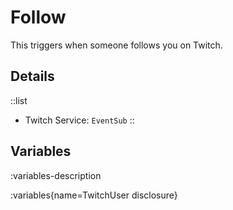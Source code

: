 # Follow
This triggers when someone follows you on Twitch.

## Details
::list
- Twitch Service: `EventSub`
::

## Variables
:variables-description

:variables{name=TwitchUser disclosure}
